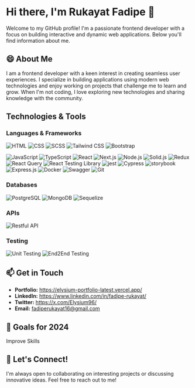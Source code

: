 # Hi there, I'm Rukayat Fadipe 👋


Welcome to my GitHub profile! I'm a passionate frontend developer with a focus on building interactive and dynamic web applications. Below you'll find information about me.

## 😄 About Me

I am a frontend developer with a keen interest in creating seamless user experiences. I specialize in building applications using modern web technologies and enjoy working on projects that challenge me to learn and grow. When I'm not coding, I love exploring new technologies and sharing knowledge with the community.

## Technologies & Tools

### Languages & Frameworks

![HTML](https://img.shields.io/badge/HTML5-E34F26?style=for-the-badge&logo=html5&logoColor=white)
![CSS](https://img.shields.io/badge/CSS3-1572B6?style=for-the-badge&logo=css3&logoColor=white)
![SCSS](https://img.shields.io/badge/SCSS-CC6699?style=for-the-badge&logo=sass&logoColor=white)
![Tailwind CSS](https://img.shields.io/badge/TailwindCSS-38B2AC?style=for-the-badge&logo=tailwind-css&logoColor=white)
![Bootstrap](https://img.shields.io/badge/Bootstrap-563D7C?style=for-the-badge&logo=bootstrap&logoColor=white)

![JavaScript](https://img.shields.io/badge/JavaScript-F7DF1E?style=for-the-badge&logo=javascript&logoColor=black)
![TypeScript](https://img.shields.io/badge/TypeScript-007ACC?style=for-the-badge&logo=typescript&logoColor=white)
![React](https://img.shields.io/badge/React-61DAFB?style=for-the-badge&logo=react&logoColor=black)
![Next.js](https://img.shields.io/badge/Next.js-000000?style=for-the-badge&logo=nextdotjs&logoColor=white)
![Node.js](https://img.shields.io/badge/Node.js-339933?style=for-the-badge&logo=nodedotjs&logoColor=white)
![Solid.js](https://img.shields.io/badge/Solid.js-2C4F7C?style=for-the-badge&logo=solid&logoColor=white)
![Redux](https://img.shields.io/badge/Redux-764ABC?style=for-the-badge&logo=redux&logoColor=white)
![React Query](https://img.shields.io/badge/React_Query-FF4154?style=for-the-badge&logo=react-query&logoColor=white)
![React Testing Library](https://img.shields.io/badge/React_Testing_Library-E33332?style=for-the-badge&logo=testing-library&logoColor=white)
![jest](https://img.shields.io/badge/jest-C21325?style=for-the-badge&logo=jest&logoColor=white)
![Cypress](https://img.shields.io/badge/Cypress-17202C?style=for-the-badge&logo=cypress&logoColor=white)
![storybook](https://img.shields.io/badge/storybook-FF4785?style=for-the-badge&logo=storybook&logoColor=white)
![Express.js](https://img.shields.io/badge/Express.js-000000?style=for-the-badge&logo=express&logoColor=white)
![Docker](https://img.shields.io/badge/Docker-2496ED?style=for-the-badge&logo=docker&logoColor=white)
![Swagger](https://img.shields.io/badge/Swagger-85EA2D?style=for-the-badge&logo=swagger&logoColor=black)
![Git](https://img.shields.io/badge/Git-F05032?style=for-the-badge&logo=git&logoColor=white)

### Databases

![PostgreSQL](https://img.shields.io/badge/PostgreSQL-336791?style=for-the-badge&logo=postgresql&logoColor=white)
![MongoDB](https://img.shields.io/badge/MongoDB-47A248?style=for-the-badge&logo=mongodb&logoColor=white)
![Sequelize](https://img.shields.io/badge/Sequelize-52B0E7?style=for-the-badge&logo=sequelize&logoColor=white)

### APIs

![Restful API](https://img.shields.io/badge/RESTful_API-0088CC?style=for-the-badge&logo=api&logoColor=white)

### Testing

![Unit Testing](https://img.shields.io/badge/Unit_Testing-6E5494?style=for-the-badge&logo=testing&logoColor=white)
![End2End Testing](https://img.shields.io/badge/End2End_Testing-17A2B8?style=for-the-badge&logo=testing&logoColor=white)


## 📫 Get in Touch

- **Portfolio:** https://elysium-portfolio-latest.vercel.app/
- **LinkedIn:** https://www.linkedin.com/in/fadipe-rukayat/
- **Twitter:** https://x.com/Elysium96/
- **Email:** fadiperukayat16@gmail.com

## 🔭 Goals for 2024

Improve Skills

## 👯 Let's Connect!

I'm always open to collaborating on interesting projects or discussing innovative ideas. Feel free to reach out to me!



<!--
**Elyzsium/Elyzsium** is a ✨ _special_ ✨ repository because its `README.md` (this file) appears on your GitHub profile.
![Profile Picture](https://github.com/yourusername/yourusername/blob/main/profile.jpg)

## Projects

### [Project Name](link-to-project)
Description: A brief description of the project, what it does, and the technologies used.

### [Another Project Name](link-to-project)
Description: A brief description of the project, what it does, and the technologies used.


## GitHub Stats

![Your GitHub stats](https://github-readme-stats.vercel.app/api?elysiums=elysiums&show_icons=true&theme=radical)

## Top Languages

![Top Languages](https://github-readme-stats.vercel.app/api/top-langs/?elyzsium=elyzsium&layout=compact&theme=radical)

Here are some ideas to get you started:

- 🔭 I’m currently working on ...
- 🌱 I’m currently learning ...
- 👯 I’m looking to collaborate on ...
- 🤔 I’m looking for help with ...
- 💬 Ask me about ...
- 📫 How to reach me: ...
- 😄 Pronouns: ...
- ⚡ Fun fact: ...
-->
